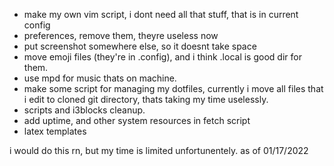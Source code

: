 - make my own vim script, i dont need all that stuff, that is in current config
- preferences, remove them, theyre useless now
- put screenshot somewhere else, so it doesnt take space
- move emoji files (they're in .config), and i think .local is good dir for them.
- use mpd for music thats on machine.
- make some script for managing my dotfiles, currently i move all files that i edit to cloned git directory, thats taking my time uselessly.
- scripts and i3blocks cleanup.
- add uptime, and other system resources in fetch script
- latex templates


i would do this rn, but my time is limited unfortunentely.
as of 01/17/2022
